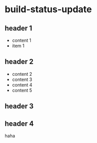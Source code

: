 # build-status-update

## header 1
 * content 1
 * item 1

## header 2

 * content 2
 * content 3
 * content 4
 * content 5


## header 3

## header 4

haha
